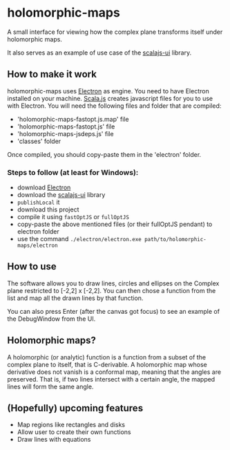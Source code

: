 # holomorphic-maps
A small interface for viewing how the complex plane transforms itself under holomorphic maps.

It also serves as an example of use case of the [scalajs-ui](https://github.com/sherpal/scalajs-ui) library.


## How to make it work

holomorphic-maps uses [Electron](http://electron.atom.io/) as engine. You need to have Electron installed on your machine.
[Scala.js](https://www.scala-js.org/) creates javascript files for you to use with Electron. You will need the following files and folder that are compiled:
- 'holomorphic-maps-fastopt.js.map' file
- 'holomorphic-maps-fastopt.js' file
- 'holomorphic-maps-jsdeps.js' file
- 'classes' folder

Once compiled, you should copy-paste them in the 'electron' folder.

### Steps to follow (at least for Windows):
- download [Electron](http://electron.atom.io/)
- download the [scalajs-ui](https://github.com/sherpal/scalajs-ui) library
- `publishLocal` it
- download this project
- compile it using `fastOptJS` or `fullOptJS`
- copy-paste the above mentioned files (or their fullOptJS pendant) to electron folder
- use the command `./electron/electron.exe path/to/holomorphic-maps/electron`

## How to use

The software allows you to draw lines, circles and ellipses on the Complex plane restricted to [-2,2] x [-2,2]. You can then chose a function from the list and map all the drawn lines by that function.

You can also press Enter (after the canvas got focus) to see an example of the DebugWindow from the UI.

## Holomorphic maps?

A holomorphic (or analytic) function is a function from a subset of the complex plane to itself, that is C-derivable.
A holomorphic map whose derivative does not vanish is a conformal map, meaning that the angles are preserved. That is, if two lines intersect with a certain angle, the mapped lines will form the same angle.

## (Hopefully) upcoming features

- Map regions like rectangles and disks
- Allow user to create their own functions
- Draw lines with equations
